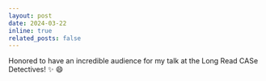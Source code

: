 ```yaml
---
layout: post
date: 2024-03-22
inline: true
related_posts: false
---
```


Honored to have an incredible audience for my talk at the Long Read CASe Detectives! :sparkles: :smile:

